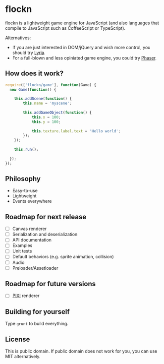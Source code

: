 flockn
======

flockn is a lightweight game engine for JavaScript (and also languages that compile to JavaScript such as CoffeeScript or TypeScript).

Alternatives:
* If you are just interested in DOM/jQuery and wish more control, you should try [Lyria](https://github.com/freezedev/lyria).
* For a full-blown and less opiniated game engine, you could try [Phaser](https://github.com/photonstorm/phaser).

How does it work?
-----------------

```javascript
require(['flockn/game'], function(Game) {
  new Game(function() {
  
    this.addScene(function() {
    	this.name = 'myscene';
    	
    	this.addGameObject(function() {
    		this.x = 100;
    		this.y = 100;
    		
    		this.texture.label.text = 'Hello world';
    	});
    });
    
    this.run();
  
  });
});
```

Philosophy
----------
* Easy-to-use
* Lightweight
* Events everywhere

Roadmap for next release
------------------------
- [ ] Canvas renderer
- [ ] Serialization and deserialization
- [ ] API documentation
- [ ] Examples
- [ ] Unit tests
- [ ] Default behaviors (e.g. sprite animation, collision)
- [ ] Audio
- [ ] Preloader/Assetloader

Roadmap for future versions
---------------------------
- [ ] [PIXI](https://github.com/GoodBoyDigital/pixi.js) renderer

Building for yourself
---------------------
Type `grunt` to build everything.

License
-------
This is public domain. If public domain does not work for you, you can use MIT alternatively.

